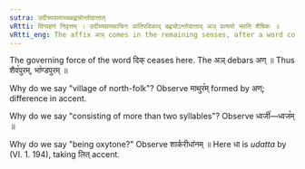 ```yaml
---
sutra: उदीच्यग्रामाच्चबह्वचोन्तोदात्तात्
vRtti: दिग्ग्रहणं निवृत्तम् । उदीच्यग्रामवाचिनः प्रातिपदिकाद् बह्वचोऽन्तोदात्ताद् अञ् प्रत्ययो भवति शैषिकः ॥
vRtti_eng: The affix अञ् comes in the remaining senses, after a word consisting of more than two syllables, having _udatta_ accent on the final, being the name of a village of the peoples of the North.
---
```

The governing force of the word दिक् ceases here. The अञ् debars अण् ॥ Thus शैव꣡पुरम्, भा꣡ण्डपुरम् ॥

Why do we say "village of north-folk"? Observe माथुर꣡म् formed by अण्; difference in accent.

Why do we say "consisting of more than two syllables"? Observe ध्वजी꣡—ध्वज꣡म् ॥

Why do we say "being oxytone?" Observe शार्करीधा॑नम् ॥ Here धा is _udatta_ by (VI. 1. 194), taking लित् accent.
